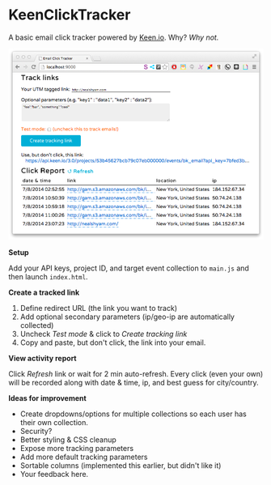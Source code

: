 KeenClickTracker
================

A basic email click tracker powered by [Keen.io](http://keen.io). Why? _Why not._

![KeenClickTracker Screenshot](kct.png)

**Setup**

Add your API keys, project ID, and target event collection to `main.js` and then launch `index.html`.

**Create a tracked link**

1. Define redirect URL (the link you want to track)
2. Add optional secondary parameters (ip/geo-ip are automatically collected)
3. Uncheck _Test mode_ & click to _Create tracking link_
4. Copy and paste, but don't click, the link into your email.

**View activity report**

Click _Refresh_ link or wait for 2 min auto-refresh. Every click (even your own) will be recorded along with date & time, ip, and best guess for city/country.

**Ideas for improvement**

- Create dropdowns/options for multiple collections so each user has their own collection.
- Security?
- Better styling & CSS cleanup
- Expose more tracking parameters
- Add more default tracking parameters
- Sortable columns (implemented this earlier, but didn't like it)
- Your feedback here.
